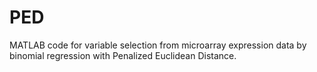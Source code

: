 PED
===

MATLAB code for variable selection from microarray expression data by binomial regression with Penalized Euclidean Distance.
